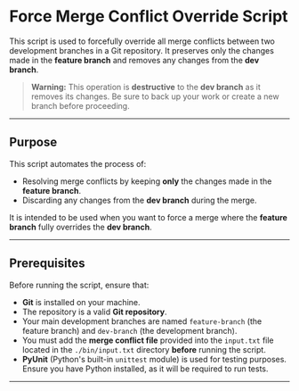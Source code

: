 # Force Merge Conflict Override Script

This script is used to forcefully override all merge conflicts between two development branches in a Git repository. It preserves only the changes made in the **feature branch** and removes any changes from the **dev branch**.

> **Warning:** This operation is **destructive** to the **dev branch** as it removes its changes. Be sure to back up your work or create a new branch before proceeding.

---

## Purpose

This script automates the process of:

- Resolving merge conflicts by keeping **only** the changes made in the **feature branch**.
- Discarding any changes from the **dev branch** during the merge.

It is intended to be used when you want to force a merge where the **feature branch** fully overrides the **dev branch**.

---

## Prerequisites

Before running the script, ensure that:

- **Git** is installed on your machine.
- The repository is a valid **Git repository**.
- Your main development branches are named `feature-branch` (the feature branch) and `dev-branch` (the development branch).
- You must add the **merge conflict file** provided into the `input.txt` file located in the `./bin/input.txt` directory **before** running the script.
- **PyUnit** (Python's built-in `unittest` module) is used for testing purposes. Ensure you have Python installed, as it will be required to run tests.

---
